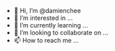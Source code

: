 - 👋 Hi, I’m @damienchee
- 👀 I’m interested in ...
- 🌱 I’m currently learning ...
- 💞️ I’m looking to collaborate on ...
- 📫 How to reach me ...

<!---
damienchee/damienchee is a ✨ special ✨ repository because its `README.md` (this file) appears on your GitHub profile.
You can click the Preview link to take a look at your changes.
--->
